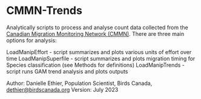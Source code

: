 # CMMN-Trends

Analytically scripts to process and analyse count data collected from the [Canadian Migration Monitoring Network (CMMN)](https://www.birdscanada.org/bird-science/canadian-migration-monitoring-network-cmmn). There are three main options for analysis: 

LoadManipEffort - script summarizes and plots various units of effort over time
LoadManipSuperfile - script summarizes and plots migration timing for Species classification (see Methods for definitions)
LoadManipTrends - script runs GAM trend analysis and plots outputs

Author: Danielle Ethier, Population Scientist, Birds Canada, dethier@birdscanada.org
Version: July 2023